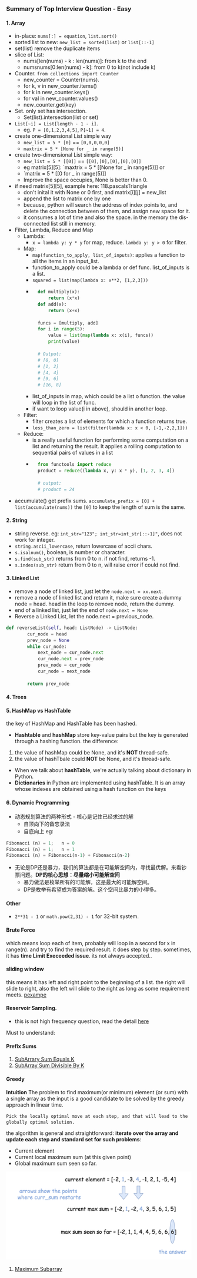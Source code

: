 ### Summary of Top Interview Question - Easy

#### 1. Array
* in-place: `nums[:] = equation`, `list.sort()`
* sorted list to new: `new_list = sorted(list)` or `list[::-1]`
* set(list) remove the duplicate items
* slice of List: 
  - nums[len(nums) - k : len(nums)]: from k to the end
  - numsnums[0:len(nums) - k]: from 0 to k(not include k)
* Counter. `from collections import Counter`
  - new_counter = Counter(nums).
  - for k, v in new_counter.items()
  - for k in new_counter.keys()
  - for val in new_counter.values()
  - new_counter.get(key)
* Set. only set has intersection. 
  - Set(list).intersection(list or set)
* `List[~i] = List[length - 1 - i]`. 
  - eg. `P = [0,1,2,3,4,5]`, `P[~1] = 4`.
* create one-dimensional List simple way
  - `new_list = 5 * [0]` == `[0,0,0,0,0] `
  - `maxtrix = 5 * [None for _ in range(5)]`
* create two-dimensional List simple way:
  - `new_list = 5 * [[0]]` == `[[0],[0],[0],[0],[0]]`
  - eg matrix[5][5]: `maxtrix = 5 * [[None for _ in range(5)]] or
  - `matrix = 5 * [[0 for _ in range(5)]]
  - Improve the space occupies, None is better than 0.
* if need matrix[5][5], example here: 118.pascalsTriangle
  - don't inital it with None or 0 first, and matrix[i][j] = new_list 
  - append the list to matrix one by one
  - because, python will search the address of index points to, and delete the connection between of them, and assign new space for it.
  - it consumes a lot of time and also the space. in the memory the dis-connected list still in memory.
* Filter, Lambda, Reduce and Map
  - Lambda:
    - `x = lambda y: y * y` for map, reduce. `lambda y: y > 0` for filter.
  - Map:
    - `map(function_to_apply, list_of_inputs)`: applies a function to all the items in an input_list.
    - function_to_apply could be a lambda or def func. list_of_inputs is a list.
    - `squared = list(map(lambda x: x**2, [1,2,3]))` 
    - ```python
        def multiply(x):
            return (x*x)
        def add(x):
            return (x+x)
        
        funcs = [multiply, add]
        for i in range(5):
            value = list(map(lambda x: x(i), funcs))
            print(value)
        
        # Output:
        # [0, 0]
        # [1, 2]
        # [4, 4]
        # [9, 6]
        # [16, 8]
        ```
    - list_of_inputs in map, which could be a list o function. the value will loop in the list of func. 
    - if want to loop value(i in above), should in another loop.
  - Filter:
    - filter creates a list of elements for which a function returns true.
    - `less_than_zero = list(filter(lambda x: x < 0, [-1,-2,2,1]))`
  - Reduce:
    - is a really useful function for performing some computation on a list and returning the result. It applies a rolling computation to sequential pairs of values in a list
    - ```python
        from functools import reduce
        product = reduce((lambda x, y: x * y), [1, 2, 3, 4])
        
        # output:
        # product = 24
      ```
* accumulate() get prefix sums. `accumulate_prefix = [0] + list(accumulate(nums))` the `[0]` to keep the length of sum is the same.

#### 2. String
* string reverse. eg: `int_str="123"; int_str=int_str[::-1]"`, does not work for integer.
* `string.ascii_lowercase`, return lowercase of accii chars.
* `s.isalnum()`, boolean, is number or character.
* `s.find(sub_str)` returns from 0 to n. if not find, returns -1. 
* `s.index(sub_str)` return from 0 to n, will raise error if could not find.

#### 3. Linked List
* remove a node of linked list, just let the `node.next = xx.next`. 
* remove a node of linked list and return it, make sure create a dummy node = head. head in the loop to remove node, return the dummy.
* end of a linked list, just let the end of `node.next = None`
* Reverse a Linked List, let the node.next = previous_node.
```python
def reverseList(self, head: ListNode) -> ListNode:
        cur_node = head
        prev_node = None
        while cur_node:
            next_node = cur_node.next
            cur_node.next = prev_node
            prev_node = cur_node
            cur_node = next_node

        return prev_node
```

#### 4. Trees
#### 5. HashMap vs HashTable
the key of HashMap and HashTable has been hashed. 
* **Hashtable** and **hashMap** store key-value pairs but the key is generated through a hashing function.
the difference:
1. the value of hashMap could be None, and it's **NOT** thread-safe.
2. the value of hashTbale could **NOT** be None, and it's thread-safe.
* When we talk about **hashTable**, we're actually talking about dictionary in Python.
* **Dictionaries** in Python are implemented using hashTable. It is an array whose indexes are obtained using a hash function on the keys

#### 6. Dynamic Programming
* 动态规划算法的两种形式 - 核心是记住已经求过的解
  - 自顶向下的备忘录法
  - 自底向上
eg:
```python
Fibonacci (n) = 1;   n = 0
Fibonacci (n) = 1;   n = 1
Fibonacci (n) = Fibonacci(n-1) + Fibonacci(n-2)
```
* 无论是DP还是暴力，我们的算法都是在可能解空间内，寻找最优解。来看钞票问题。**DP的核心思想：尽量缩小可能解空间**
  - 暴力做法是枚举所有的可能解，这是最大的可能解空间。
  - DP是枚举有希望成为答案的解。这个空间比暴力的小得多。


#### Other
* `2**31 - 1` or `math.pow(2,31) - 1` for 32-bit system.


#### Brute Force
which means loop each of item, probably will loop in a second for x in range(n).
and try to find the required result. it does step by step. 
sometimes, it has **time Limit Execeeded issue**. its not always accepted..


#### sliding window
this means it has left and right point to the beginning of a list. the right will slide to right, 
also the left will slide to the right as long as some requirement meets.
[pexampe](0159.longestSubstringWithatMostTwoDistinctCharacters.py)


#### Reservoir Sampling.
* this is not high frequency question, read the detail [here](0398.randomPickIndex.py)


Must to understand:
#### Prefix Sums
1. [SubArrary Sum Equals K](0560.subarraySumEqualsK.py) 
2. [SubArray Sum Divisible By K](0974.subarraySumsDivisibleByK.py)

#### Greedy
**Intuition**
The problem to find maximum(or minimum) element (or sum) with a single array as the input is a good candidate to 
be solved by the greedy approach in linear time.
```
Pick the locally optimal move at each step, and that will lead to the globally optimal solution.
```

the algorithm is general and straightforward: **iterate over the array and update each step and standard set 
for such problems**:
* Current element
* Current local maximum sum (at this given point)
* Global maximum sum seen so far.

![greedy](./img/greedy.png)

1. [Maximum Subarray](0053.maximumSubarray.py)
